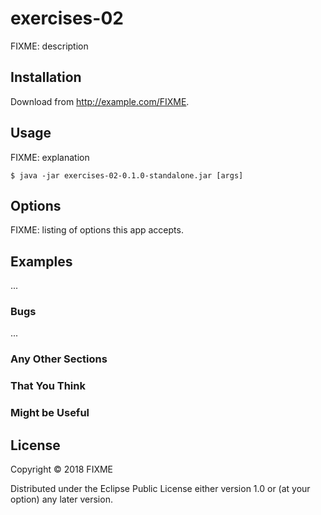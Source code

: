 # exercises-02

FIXME: description

## Installation

Download from http://example.com/FIXME.

## Usage

FIXME: explanation

    $ java -jar exercises-02-0.1.0-standalone.jar [args]

## Options

FIXME: listing of options this app accepts.

## Examples

...

### Bugs

...

### Any Other Sections
### That You Think
### Might be Useful

## License

Copyright © 2018 FIXME

Distributed under the Eclipse Public License either version 1.0 or (at
your option) any later version.
